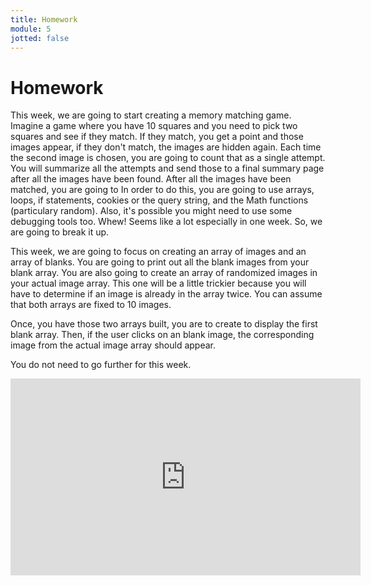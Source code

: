 ```yaml
---
title: Homework
module: 5
jotted: false
---
```


# Homework

This week, we are going to start creating a memory matching game.  Imagine a game where you have 10 squares and you need to pick two squares and see if they match. If they match, you get a point and those images appear, if they don't match, the images are hidden again.  Each time the second image is chosen, you are going to count that as a single attempt.  You will summarize all the attempts and send those to a final summary page after all the images have been found.  After all the images have been matched, you are going to   In order to do this, you are going to use arrays, loops, if statements, cookies or the query string, and the Math functions (particulary random). Also, it's possible you might need to use some debugging tools too.  Whew!  Seems like a lot especially in one week.  So, we are going to break it up.

This week, we are going to focus on creating an array of images and an array of blanks.  You are going to print out all the blank images from your blank array.  You are also going to create an array of randomized images in your actual image array.  This one will be a little trickier because you will have to determine if an image is already in the array twice.  You can assume that both arrays are fixed to 10 images.

Once, you have those two arrays built, you are to create to display the first blank array.  Then, if the user clicks on an blank image, the corresponding image from the actual image array should appear.  

You do not need to go further for this week.

<iframe width="560" height="315" src="https://www.youtube.com/embed/9MaXUexnZlc" frameborder="0" allow="accelerometer; autoplay; encrypted-media; gyroscope; picture-in-picture" allowfullscreen></iframe>